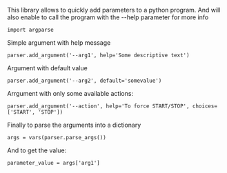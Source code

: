 
This library allows to quickly add parameters to a python program. And will also enable to call the program with the --help parameter for more info

```
import argparse
```

Simple argument with help message
```
parser.add_argument('--arg1', help='Some descriptive text')
```

Argument with default value
```
parser.add_argument('--arg2', default='somevalue')
```

Arrgument with only some available actions:
```
parser.add_argument('--action', help='To force START/STOP', choices=['START', 'STOP'])
```


Finally to parse the arguments into a dictionary
```
args = vars(parser.parse_args())
```


And to get the value:
```
parameter_value = args['arg1']
```